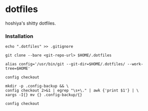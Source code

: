 # dotfiles
hoshiya's shitty dotfiles.

### Installation
```
echo ".dotfiles" >> .gitignore

git clone --bare <git-repo-url> $HOME/.dotfiles

alias config='/usr/bin/git --git-dir=$HOME/.dotfiles/ --work-tree=$HOME'

config checkout

mkdir -p .config-backup && \
config checkout 2>&1 | egrep "\s+\." | awk {'print $1'} | \
xargs -I{} mv {} .config-backup/{}

config checkout
```
